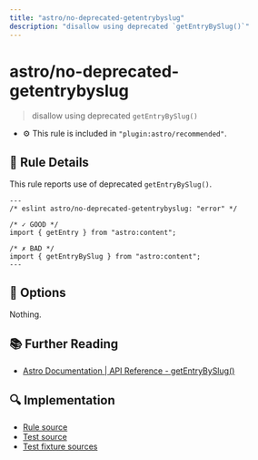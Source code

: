 ```yaml
---
title: "astro/no-deprecated-getentrybyslug"
description: "disallow using deprecated `getEntryBySlug()`"
---
```


# astro/no-deprecated-getentrybyslug

> disallow using deprecated `getEntryBySlug()`

- :gear: This rule is included in `"plugin:astro/recommended"`.

## :book: Rule Details

This rule reports use of deprecated `getEntryBySlug()`.

<ESLintCodeBlock>

<!--eslint-skip-->

```astro
---
/* eslint astro/no-deprecated-getentrybyslug: "error" */

/* ✓ GOOD */
import { getEntry } from "astro:content";

/* ✗ BAD */
import { getEntryBySlug } from "astro:content";
---
```

</ESLintCodeBlock>

## :wrench: Options

Nothing.

## :books: Further Reading

- [Astro Documentation | API Reference - getEntryBySlug()](https://docs.astro.build/en/reference/api-reference/#getentrybyslug)

## :mag: Implementation

- [Rule source](https://github.com/ota-meshi/eslint-plugin-astro/blob/main/src/rules/no-deprecated-getentrybyslug.ts)
- [Test source](https://github.com/ota-meshi/eslint-plugin-astro/blob/main/tests/src/rules/no-deprecated-getentrybyslug.ts)
- [Test fixture sources](https://github.com/ota-meshi/eslint-plugin-astro/tree/main/tests/fixtures/rules/no-deprecated-getentrybyslug)

